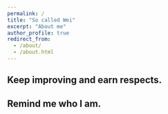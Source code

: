 ```yaml
---
permalink: /
title: "So called Wei"
excerpt: "About me"
author_profile: true
redirect_from: 
  - /about/
  - /about.html
---
```


## Keep improving and earn respects.

## Remind me who I am.
